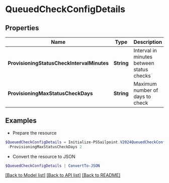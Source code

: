 # QueuedCheckConfigDetails
## Properties

Name | Type | Description | Notes
------------ | ------------- | ------------- | -------------
**ProvisioningStatusCheckIntervalMinutes** | **String** | Interval in minutes between status checks | 
**ProvisioningMaxStatusCheckDays** | **String** | Maximum number of days to check | 

## Examples

- Prepare the resource
```powershell
$QueuedCheckConfigDetails = Initialize-PSSailpoint.V2024QueuedCheckConfigDetails  -ProvisioningStatusCheckIntervalMinutes 30 `
 -ProvisioningMaxStatusCheckDays 2
```

- Convert the resource to JSON
```powershell
$QueuedCheckConfigDetails | ConvertTo-JSON
```

[[Back to Model list]](../README.md#documentation-for-models) [[Back to API list]](../README.md#documentation-for-api-endpoints) [[Back to README]](../README.md)

